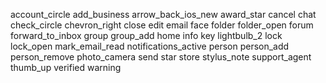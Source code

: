 account_circle
add_business
arrow_back_ios_new
award_star
cancel
chat
check_circle
chevron_right
close
edit
email
face
folder
folder_open
forum
forward_to_inbox
group
group_add
home
info
key
lightbulb_2
lock
lock_open
mark_email_read
notifications_active
person
person_add
person_remove
photo_camera
send
star
store
stylus_note
support_agent
thumb_up
verified
warning
